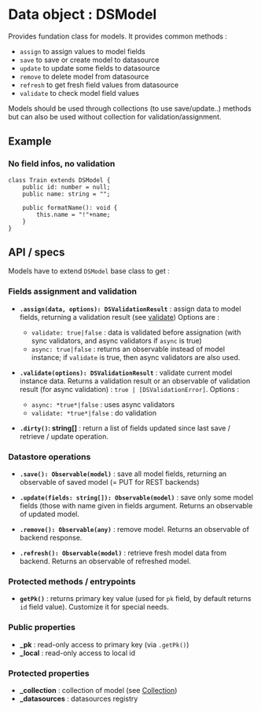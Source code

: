 # Data object : DSModel

Provides fundation class for models. It provides common methods : 

- `assign` to assign values to model fields
- `save` to save or create model to datasource
- `update` to update some fields to datasource
- `remove` to delete model from datasource
- `refresh` to get fresh field values from datasource
- `validate` to check model field values

Models should be used through collections (to use save/update..) methods
but can also be used without collection for validation/assignment.

## Example

### No field infos, no validation

```
class Train extends DSModel {
    public id: number = null;
    public name: string = "";
    
    public formatName(): void {
        this.name = "!"+name;
    }
}
```

## API / specs

Models have to extend `DSModel` base class to get :

### Fields assignment and validation
- **`.assign(data, options): DSValidationResult`** : assign data
  to model fields, returning a validation result
  (see [validate](#validate)) 
  Options are :

    - `validate: true|false` : data is validated before assignation
      (with sync validators, and async validators if `async` is true)
    - `async: true|false` : returns an observable instead of model
       instance; if `validate` is true, then async validators are also
       used.
    
- <a name="validate"></a> **`.validate(options): DSValidationResult`** :
  validate current model instance data. Returns a validation result or
  an observable of validation result (for async validation) :
  `true | [DSValidationError]`. Options : 
    
    - `async: *true*|false` : uses async validators
    - `validate: *true*|false` : do validation
  

- **`.dirty()`: string[]** : return a list of fields updated since last
  save / retrieve / update operation.


### Datastore operations

- **`.save(): Observable(model)`** : save all model fields, returning
  an observable of saved model (= PUT for REST backends)

- **`.update(fields: string[]): Observable(model)`** : save only some 
  model fields (those with name given in fields argument. Returns an
  observable of updated model.

- **`.remove(): Observable(any)`** : remove model. Returns an observable
  of backend response.

- **`.refresh(): Observable(model)`** : retrieve fresh model data from
  backend. Returns an observable of refreshed model.

### Protected methods / entrypoints

- **`getPk()`** : returns primary key value (used for `pk` field, by
  default returns `id` field value). Customize it for special needs.

### Public properties 

- **_pk** : read-only access to primary key (via `.getPk()`)
- **_local** : read-only access to local id

### Protected properties

- **\_collection** : collection of model
  (see [Collection](../collection/README.md))
- **\_datasources** : datasources registry


  







  



